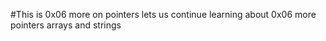 #This is 0x06 more on pointers
lets us continue learning about 0x06 more pointers arrays and strings
